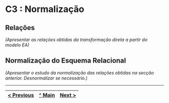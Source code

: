 # C3 : Normalização

## Relações
_(Apresentar as relações obtidas da transformação direta a partir do modelo EA)_

## Normalização do Esquema Relacional
_(Apresentar o estudo da normalização das relações obtidas na secção anterior. Desnormalizar se necessário.)_

---
[< Previous](rebd02.md) | [^ Main](https://github.com/SIBD01/TrabalhoFinal) | [Next >](rebd04.md)
:--- | :---: | ---: 
